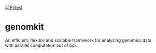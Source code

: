 [![Pytest](https://github.com/chaochungkuo/genomkit/actions/workflows/python-app.yml/badge.svg)](https://github.com/chaochungkuo/genomkit/actions/workflows/python-app.yml)

# genomkit
An efficient, flexible and scalable framework for analyzing genomics data with parallel computation out of box.


